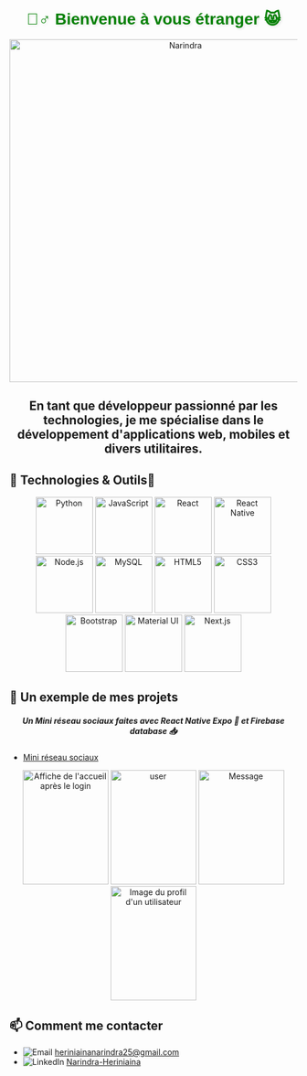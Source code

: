 
<h1 align="center" style="color: green; font-family: 'Arial', sans-serif; text-shadow: 2px 2px 4px rgba(0, 0, 0, 0.1); margin-top: 50px;">
🙋‍♂️ Bienvenue à vous étranger 😸
</h1>


<p align="center">
  <img src="https://media.giphy.com/media/v1.Y2lkPTc5MGI3NjExZGt2aGhhbTY0YnVlMW90emY4cm52bG16czd0NXk4Zzd0ZTZiMzEyNiZlcD12MV9pbnRlcm5hbF9naWZfYnlfaWQmY3Q9dHM/pNg5QJ37LZTPSgYlpD/giphy.gif" alt="Narindra" width="600"/>
</p>
<h2 align="center">En tant que développeur passionné par les technologies, je me spécialise dans le développement d'applications web, mobiles et divers utilitaires.</h2>


## 🔧 Technologies & Outils🔧
<p align="center">
  <img src="https://img.shields.io/badge/-Python-333333?style=flat&logo=python&logoWidth=40" alt="Python" width="100"/>
  <img src="https://img.shields.io/badge/-JavaScript-333333?style=flat&logo=javascript&logoWidth=40" alt="JavaScript" width="100"/>
  <img src="https://img.shields.io/badge/-React-333333?style=flat&logo=react&logoWidth=40" alt="React" width="100"/>
  <img src="https://img.shields.io/badge/-React%20Native-61DAFB?style=flat&logo=react&logoColor=white&logoWidth=40" alt="React Native" width="100"/>
  <img src="https://img.shields.io/badge/-Node.js-339933?style=flat&logo=node.js&logoColor=white&logoWidth=40" alt="Node.js" width="100"/>
  <img src="https://img.shields.io/badge/-MySQL-4479A1?style=flat&logo=mysql&logoWidth=40" alt="MySQL" width="100"/>
  <img src="https://img.shields.io/badge/-HTML5-E34F26?style=flat&logo=html5&logoWidth=40" alt="HTML5" width="100"/>
  <img src="https://img.shields.io/badge/-CSS3-1572B6?style=flat&logo=css3&logoWidth=40" alt="CSS3" width="100"/>
  <img src="https://img.shields.io/badge/-Bootstrap-563D7C?style=flat&logo=bootstrap&logoWidth=40" alt="Bootstrap" width="100"/>
  <img src="https://img.shields.io/badge/-Material%20UI-0081CB?style=flat&logo=material-ui&logoWidth=40" alt="Material UI" width="100"/>
  <img src="https://img.shields.io/badge/-Next.js-000000?style=flat&logo=next.js&logoWidth=40" alt="Next.js" width="100"/>
</p>



## 🎨 Un exemple de mes projets  
  <h5 align="center">  Un Mini réseau sociaux faites avec React Native Expo 📱 et  Firebase database 📥 </h5>

- [Mini réseau sociaux](https://github.com/Narindrakoko/Mini_reseau_sociaux)

<p align="center">
  <img src="Mini_réseau_sociaux_pics/accueil.jpeg" alt="Affiche de l'accueil après le login" width="150" height="200"/>
  <img src="Mini_réseau_sociaux_pics/user.jpeg" alt="user" width="150" height="200"/>
  <img src="Mini_réseau_sociaux_pics/chat.jpeg" alt="Message" width="150" height="200"/>
  <img src="Mini_réseau_sociaux_pics/profil.jpeg" alt="Image du profil d'un utilisateur" width="150" height="200"/>
</p>



## 📫 Comment me contacter

- ![Email](https://img.shields.io/badge/Email-D14836?style=for-the-badge&logo=gmail&logoColor=white) [heriniainanarindra25@gmail.com](mailto:heriniainanarindra25@gmail.com)
- ![LinkedIn](https://img.shields.io/badge/LinkedIn-0077B5?style=for-the-badge&logo=linkedin&logoColor=white) [Narindra-Heriniaina](https://www.linkedin.com/in/narindra-heriniaina)



